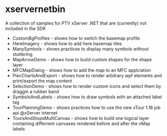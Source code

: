 xservernetbin
=============

A collection of samples for PTV xServer .NET that are (currently) not included in the SDK

* CustomBgProfiles - shows how to switch the basemap profile
* HereImagery - shows how to add here basemap tiles
* ManySymbols - shows practices to display many symbols without stuttering
* MapArrowDemo - shows how to build custom shapes for the shape layer
* MFCMapDialog - shows how to add the map to an MFC applciation
* PiecChartsAndExport - shows how to render arbitrary wpf elements and print/export the map content
* SelectionDemo - shows how to render custom icons and select them by draggin a rubber band
* SymbolsAndLabels - shows how to draw symbols with an attached label tag
* TourPlanningDemo - shows practices how to use the new xTour 1.18 job api @xServer internet
* ToursAndStopsMultiCanvas - shows how to build one logical layer containing differrent canvases rendered before and after the xMap labels


